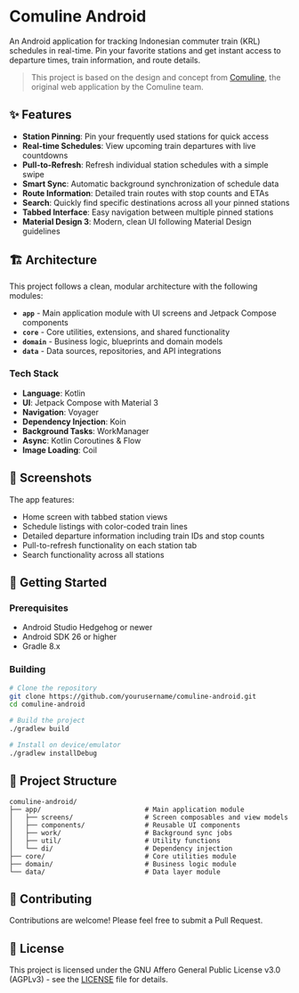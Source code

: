 # Comuline Android

An Android application for tracking Indonesian commuter train (KRL) schedules in real-time. Pin your favorite stations and get instant access to departure times, train information, and route details.

> This project is based on the design and concept from [Comuline](https://github.com/comuline/web), the original web application by the Comuline team.

## ✨ Features

- **Station Pinning**: Pin your frequently used stations for quick access
- **Real-time Schedules**: View upcoming train departures with live countdowns
- **Pull-to-Refresh**: Refresh individual station schedules with a simple swipe
- **Smart Sync**: Automatic background synchronization of schedule data
- **Route Information**: Detailed train routes with stop counts and ETAs
- **Search**: Quickly find specific destinations across all your pinned stations
- **Tabbed Interface**: Easy navigation between multiple pinned stations
- **Material Design 3**: Modern, clean UI following Material Design guidelines

## 🏗️ Architecture

This project follows a clean, modular architecture with the following modules:

- **`app`** - Main application module with UI screens and Jetpack Compose components
- **`core`** - Core utilities, extensions, and shared functionality
- **`domain`** - Business logic, blueprints and domain models
- **`data`** - Data sources, repositories, and API integrations

### Tech Stack

- **Language**: Kotlin
- **UI**: Jetpack Compose with Material 3
- **Navigation**: Voyager
- **Dependency Injection**: Koin
- **Background Tasks**: WorkManager
- **Async**: Kotlin Coroutines & Flow
- **Image Loading**: Coil

## 📱 Screenshots

The app features:
- Home screen with tabbed station views
- Schedule listings with color-coded train lines
- Detailed departure information including train IDs and stop counts
- Pull-to-refresh functionality on each station tab
- Search functionality across all stations

## 🚀 Getting Started

### Prerequisites

- Android Studio Hedgehog or newer
- Android SDK 26 or higher
- Gradle 8.x

### Building

```bash
# Clone the repository
git clone https://github.com/yourusername/comuline-android.git
cd comuline-android

# Build the project
./gradlew build

# Install on device/emulator
./gradlew installDebug
```

## 📁 Project Structure

```
comuline-android/
├── app/                          # Main application module
│   ├── screens/                  # Screen composables and view models
│   ├── components/               # Reusable UI components
│   ├── work/                     # Background sync jobs
│   ├── util/                     # Utility functions
│   └── di/                       # Dependency injection
├── core/                         # Core utilities module
├── domain/                       # Business logic module
└── data/                         # Data layer module
```

## 🤝 Contributing

Contributions are welcome! Please feel free to submit a Pull Request.

## 📄 License

This project is licensed under the GNU Affero General Public License v3.0 (AGPLv3) - see the [LICENSE](LICENSE) file for details.